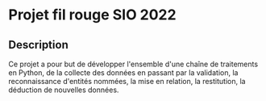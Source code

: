 # Projet fil rouge SIO 2022

## Description

Ce projet a pour but de développer l'ensemble d'une chaîne de traitements en Python, de la collecte des données en passant par la validation, la reconnaissance d'entités nommées, la mise en relation, la restitution, la déduction de nouvelles données.

